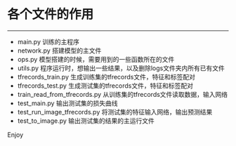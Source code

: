 #  各个文件的作用

---

* main.py		训练的主程序
* network.py   搭建模型的主文件
* ops.py           模型搭建的时候，需要用到的一些函数所在的文件
* utils.py          程序运行时，想输出一些结果，以及删除logs文件夹内所有已有文件
* tfrecords_train.py    生成训练集的tfrecords文件，特征和标签配对
* tfrecords_test.py      生成测试集的tfrecords文件，特征和标签配对
* train_read_from_tfrecords.py    从训练集的tfrecords文件读取数据，输入网络
* test_main.py    输出测试集的损失曲线
* test_run_image_tfrecords.py   将测试集的特征输入网络，输出预测结果
* test_to_image.py    输出测试集的结果的主运行文件

Enjoy